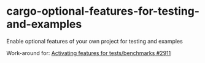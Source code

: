 # cargo-optional-features-for-testing-and-examples
Enable optional features of your own project for testing and examples

Work-around for: [Activating features for tests/benchmarks #2911](https://github.com/rust-lang/cargo/issues/2911)
